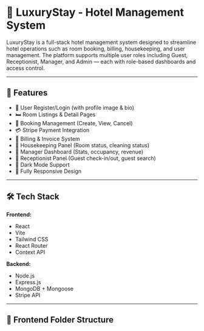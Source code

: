 # 🏨 LuxuryStay - Hotel Management System

LuxuryStay is a full-stack hotel management system designed to streamline hotel operations such as room booking, billing, housekeeping, and user management. The platform supports multiple user roles including Guest, Receptionist, Manager, and Admin — each with role-based dashboards and access control.

---

## 🚀 Features

- 🔐 User Register/Login (with profile image & bio)
- 🛏️ Room Listings & Detail Pages
- 📅 Booking Management (Create, View, Cancel)
- 💳 Stripe Payment Integration
- 🧾 Billing & Invoice System
- 🧹 Housekeeping Panel (Room status, cleaning status)
- 💼 Manager Dashboard (Stats, occupancy, revenue)
- 🧍 Receptionist Panel (Guest check-in/out, guest search)
- 🌙 Dark Mode Support
- 📱 Fully Responsive Design

---

## 🛠️ Tech Stack

**Frontend:**
- React
- Vite
- Tailwind CSS
- React Router
- Context API

**Backend:**
- Node.js
- Express.js
- MongoDB + Mongoose
- Stripe API

---

## 📁 Frontend Folder Structure

